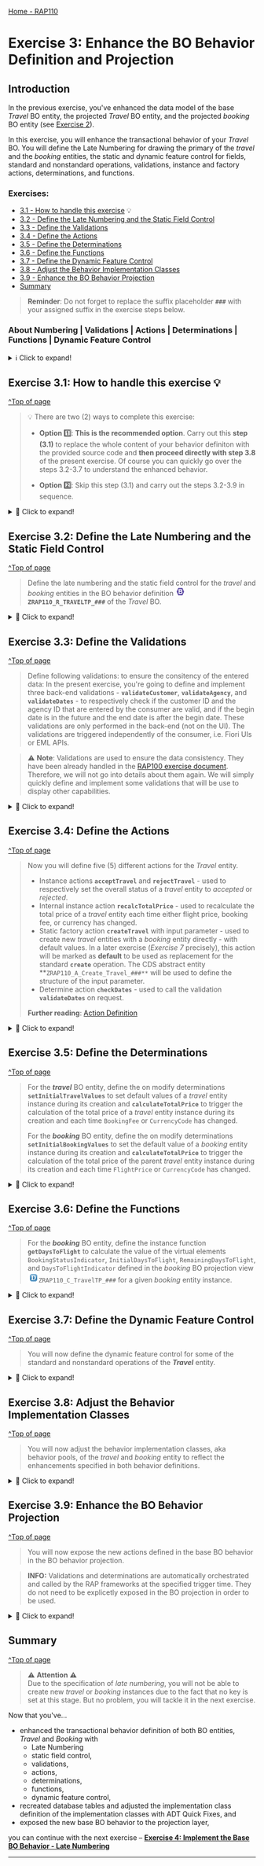 [Home - RAP110](../../README.md)

# Exercise 3: Enhance the BO Behavior Definition and Projection

## Introduction
In the previous exercise, you've enhanced the data model of the base  _Travel_ BO entity, the projected _Travel_ BO entity, and the projected _booking_ BO entity (see [Exercise 2](../ex02/README.md)).   

In this exercise, you will enhance the transactional behavior of your _Travel_ BO. You will define the Late Numbering for drawing the primary of the _travel_ and the _booking_ entities, the static and dynamic feature control for fields, standard and nonstandard operations, validations, instance and factory actions, determinations, and functions.


### Exercises:
- [3.1 - How to handle this exercise](#exercise-31-how-to-handle-this-exercise-) 💡
- [3.2 - Define the Late Numbering and the Static Field Control](#exercise-32-define-the-late-numbering-and-the-static-field-control)
- [3.3 - Define the Validations](#exercise-33-define-the-validations)
- [3.4 - Define the Actions](#exercise-34-define-the-actions)
- [3.5 - Define the Determinations](#exercise-35-define-the-determinations)
- [3.6 - Define the Functions](#exercise-36-define-the-functions)
- [3.7 - Define the Dynamic Feature Control](#exercise-37-define-the-dynamic-feature-control)
- [3.8 - Adjust the Behavior Implementation Classes](#exercise-38-adjust-the-behavior-implementation-classes)
- [3.9 - Enhance the BO Behavior Projection](#exercise-39-enhance-the-bo-behavior-projection) 
- [Summary](#summary)

> **Reminder**: Do not forget to replace the suffix placeholder **`###`** with your assigned suffix in the exercise steps below. 


### About Numbering | Validations | Actions | Determinations | Functions | Dynamic Feature Control

<details> 
  <summary>ℹ Click to expand!</summary>
  
#### Numbering  

  <details> 
  <summary>ℹ Click to expand!</summary>
    
> Numbering is about setting values for primary key fields of entity instances during runtime. Different types of numbering are supported in RAP which can be divided into two main categories: 
> - **Early numbering**: In an early numbering scenario, the primary key value is set instantly after the modify request for the `CREATE` is executed. The key values can be passed externally by the consumer or can be set internally by the framework or an implementation of the `FOR NUMBERING` method.
> - **Late numbering**: In a late numbering scenario, the key values are always assigned internally without consumer interaction after the point of no return in the interaction phase has passed, and the `SAVE` sequence is triggered. The latter will be implemented in the present exercise
> 
> **Further reading**: [Numbering](https://help.sap.com/docs/btp/sap-abap-restful-application-programming-model/numbering)

</details> 
      
#### Frontend validation & Backend validations   

<details> 
  <summary>ℹ Click to expand!</summary>
  
> Validations are used to ensure the data consistency.   
> As the name suggests, **front-end validations** are performed on the UI. They are used to improve the user experience by providing faster feedback and avoiding unnecessary roundtrips. In the RAP context, front-end validations are defined using CDS annotation or UI logic.  
> On the other hand, **back-end validations** are performed on the back-end. They are defined in the BO behavior definitions and implemented in the respective behavior pools.   
> Frontend validations can be easily bypassed - e.g. by using EML APIs in the RAP context. Therefore, **backend validations are a MUST** to ensure the data consistency. 
>
> In RAP, front-end validations are defined with the attribute **`usedForValidation`** in value helps defined with the element annotation `@Consumption.valueHelpDefinition`.
>   
> **Further reading**: [Validations](https://help.sap.com/docs/btp/sap-abap-restful-application-programming-model/validations)    

</details> 
  
#### Actions   
<details> 
  <summary>ℹ Click to expand!</summary>
  
> In the RAP context, an action is a non-standard operation that change the data of a BO instance. 
> 
> Actions are specified in behavior definitions and implemented in ABAP behavior pools. 
> By default, actions are related to instances of a BO entity. The addition **`static`** allows you to define a static actions that are not bound to any instance but relates to the complete entity. The addition **`internal`** define a private action that can only be called within the given BO.
> 
> Two main categories of actions can be implemented in RAP:  
> - **Non-factory actions**: Defines a RAP action which offers non-standard behavior. The custom logic must be implemented in the RAP handler method `FOR MODIFY`. An action per default relates to a RAP BO entity instance and changes the state of the instance.  An action is related to an instance by default. Non-factory actions can be instance-bound (default) or static.
> - **Factory actions**: Factory actions are used to create RAP BO entity instances. Factory actions can be instance-bound (default) or static. Instance-bound factory actions can copy specific values of an instance. Static factory actions can be used to create instances with prefilled default values.
> 
> **Further reading**: [Actions](https://help.sap.com/viewer/923180ddb98240829d935862025004d6/Cloud/en-US/83bad707a5a241a2ae93953d81d17a6b.html) **|** [CDS BDL - non-standard operations](https://help.sap.com/doc/abapdocu_cp_index_htm/CLOUD/en-US/index.htm?file=abenbdl_nonstandard.htm) **|** [ABAP EML - response_param](https://help.sap.com/doc/abapdocu_cp_index_htm/CLOUD/en-US/index.htm?file=abapeml_response.htm)   
> **Further reading**: [RAP BO Contract](https://help.sap.com/docs/BTP/923180ddb98240829d935862025004d6/3a402c5cf6a74bc1a1de080b2a7c6978.html) **|** [RAP BO Provider API (derived types, %cid, implicit response parameters,...)](https://help.sap.com/docs/BTP/923180ddb98240829d935862025004d6/2a3da8a5b19e4f6b953e9a11fb5cc747.html?version=Cloud) 
>
> **Further reading**: [Actions](https://help.sap.com/docs/btp/sap-abap-restful-application-programming-model/actions)     

</details>   
  
#### Determinations   

<details> 
  <summary>ℹ Click to expand!</summary>
  
> A determination is an optional part of the business object behavior that modifies instances of business objects based on trigger conditions. A determination is implicitly invoked by the RAP framework if the trigger condition of the determination is fulfilled. 
> Trigger conditions can be modify operations and modified fields. A determination can be triggered `on modify` or `on save`.
>
> **Further reading**: [Determinations](https://help.sap.com/docs/btp/sap-abap-restful-application-programming-model/determinations)  

</details>  
  
### Static and Dynamic Feature Control
  
<details> 
  <summary>ℹ Click to expand!</summary>
  
> As an application developer you may want to determine based on certain attributes of your business object entity, which fields should be read-only or mandatory or which functionality like update or actions are allowed.  As this property is related to an instance of this business object it is called Dynamic Feature Control.
> 
> ℹ **Further reading**: [Adding Static and Dynamic Feature Control](https://help.sap.com/docs/btp/sap-abap-restful-application-programming-model/adding-static-and-dynamic-feature-control)  
</details> 
  
</details> 

## Exercise 3.1: How to handle this exercise 💡 
[^Top of page](#)

> 💡 There are two (2) ways to complete this exercise:
> 
> - **Option 1️⃣**: **This is the recommended option**. Carry out this **step (3.1)** to replace the whole content of your behavior definiton with the provided source code and **then proceed directly with step 3.8** of the present exercise. Of course you can quickly go over the steps 3.2-3.7 to understand the enhanced behavior. 
> 
> - **Option 2️⃣**: Skip this step (3.1) and carry out the steps 3.2-3.9 in sequence. 

<details> 
  <summary>🔵 Click to expand!</summary>
  
 1. Open the base behavior definition ![bdef](../images/adt_bdef.png)**`ZRAP110_R_TRAVELTP_###`** of the _Travel_ BO.
  
 2. Enhance the behavior definition of the _Travel_ BO with late numbering, validations, actions, determinations and a function. The static field control and the feature control will also be enhanced.
      
    For that, replace the whole source code of your behavior definition object with the source code from the document provided below.
  
    Replace all occurences of the placeholder `###` with your assigned suffix using **Ctrl+F**. 
  
    ▶📄 **Source code document:** ![bdef](../images/adt_bdef.png)[CDS Behavior Definition ZRAP110_R_TRAVELTP_###](sources/EX03_BDEF_ZRAP110_R_TRAVELTP.txt)
  
 3. Save ![save icon](../images/adt_save.png) (**Ctrl+S**) the changes.  
  
    You're now getting errors indicating that the fields `DRAFTUUID` and `PARENTDRAFTUUID` which are required in the draft tables by _late numering_ are currently missing.
      
    this is due to the fact that any draft entity needs to have a key in order to be managed properly by the RAP frameworks in the interaction phase, until a primary key is drawn during late phase of the save sequence. To achieve this, a uuid-based key is required for the draft entities. Therefore, the _travel_ and _booking_ draft tables needs to be re-created. 
   
 4. Recreate the draft table for _travel_ entities: ![tabl](../images/adt_tabl.png)**`ZRAP110_DTRAV###`**. 
  
    Set your cursor on the table name, press **Ctrl+1**, and select the entry **`Recreate draft table zrap110_dtrav### for entity zrap110_r_traveltp_###.`** in the _**Quick Assist**_ view.
  
    The draft table is now enhanced.
  
    <img src="images/ex3x5.png" alt="Draft table" width="50%">
  
 5. Save ![save icon](../images/adt_save.png) and activate ![activate icon](../images/adt_activate.png) the changes. 
  
    Close the _travel_ database table definition and go back to the behavior definition.
  
 4. Now, recreate the draft table for _booking_ entities: ![tabl](../images/adt_tabl.png)**`ZRAP110_DBOOK###`**. 
  
    Set your cursor on the table name, press **Ctrl+1**, and select the entry **`Recreate draft table zrap110_dtrav### for entity zrap110_r_traveltp_###.`** in the _**Quick Assist**_ view.
  
    The draft table is now enhanced.
  
    <img src="images/ex3x6.png" alt="Draft table" width="50%">
  
 5. Save ![save icon](../images/adt_save.png) and activate ![activate icon](../images/adt_activate.png) the changes. 
  
    Close the _booking_ database table definition and go back to the behavior definition.
  
 6. As last step, save ![save icon](../images/adt_save.png) (**Ctrl+S**) and activate ![activate icon](../images/adt_activate.png) (**Ctrl+F3**) the changes in the behavior definition.   
     
 7. You can now go ahead directly with **[Exercise 3.8](#exercise-38-adjust-the-behavior-implementation-classes)** to adjust the behavior implementation classes, aka behavior pools, of both BO entities_travel_ and _ booking_.
          
  </details>


## Exercise 3.2: Define the Late Numbering and the Static Field Control
[^Top of page](#)

> Define the late numbering and the static field control for the  _travel_ and _booking_ entities in the BO behavior definition ![bdef icon](../images/adt_bdef.png) **`ZRAP110_R_TRAVELTP_###`** of the _Travel_ BO.


<details> 
  <summary>🔵 Click to expand!</summary>

### Exercise 3.2.1: Define the Late Numbering and the Static Field Control for the _Travel_ BO entity

<details> 
  <summary>🟣 Click to expand!</summary>
  
 1. Open the behavior definition ![bdef icon](../images/adt_bdef.png)**`ZRAP110_R_TravelTP_###`** of your _Travel_ BO.

 2. Specify the late numbering statement provided below just after the statement **`authorization master( global )`**, just before the opening curly bracket **`{`** of the root BO entity _travel_ ![bdef](../images/adt_bdef.png)**`ZRAP110_R_TRAVELTP_###`** as shown on the screenshot. 

    ```ABAP
    late numbering
    ```
  
    By doing this, ADT is now requiring an implementation class to be provided at the top level, directly after the keyword **`managed`** at the top of the editor.
 
    You can hover the error for more details.
 
    <img src="images/ex301.png" alt="BO Behavior Definition" width="50%">
 
 3. You will implement the late numbering in the behavior implementation class of the _travel_ root entity. Therefore, move the statement  **_`implementation in class zrap110_BP_TravelTP_### unique`_** to the top as shown on the screenshot. 
 
    <img src="images/ex302.png" alt="BO Behavior Definition" width="50%">
  
 4. Recreate the draft table for _travel_ entities: ![tabl](../images/adt_tabl.png)**`ZRAP110_DTRAV###`**. 
  
    Any draft entity needs to have a key in order to be managed properly by the RAP frameworks in the interaction phase, until a primary key is drawn during the save sequence. To achieve this, a uuid-based key is required for the draft entities. Therefore, the existing _travel_ draft table needs to be recreated.  
  
    Set your cursor on the table name, press **Ctrl+1**, and select the entry **`Recreate draft table zrap110_dtrav### for entity zrap110_r_traveltp_###.`** in the _**Quick Assist**_ view.
  
    The draft table is now enhanced.
  
    <img src="images/ex303.png" alt="Draft table" width="50%">
  
 5. Save ![save icon](../images/adt_save.png) (**Ctrl+S**) and activate ![activate icon](../images/adt_activate.png) (**Ctrl+F3**) the changes.
  
    Close the database table definition and go ahead with the next step in the behavior definition.
  
 6. Specify the static field control for the _Travel_ BO entity:
     
    - **`TravelID`** should be set to **read-only** as it will be set by the late numbering logic at runtime.
    - **`TotalPrice`** should be set to read-only as will be calculated based on the booking fee (**`BookingFee`**) and the flight price of the associated booking entities **`FlightPrice`**. 
    - **`BeginDate`** and **`EndDate`** should be specified as mandatory.
  
    Insert the code snippet  provided below to the behavior definition as shown on the screenshot.
    
    Replace the readonly **`TravelID`** with following:  

    ```ABAP   
      field ( readonly ) TravelID;
      field ( readonly ) TotalPrice;
      field ( mandatory ) BeginDate, EndDate;  
    ```  
  
    <img src="images/ex3x7.png" alt="Draft table" width="50%">
  
 7. Save ![save icon](../images/adt_save.png) (**Ctrl+S**) the changes and go ahead with the next step.  
  
</details>
  
### Exercise 3.2.2: Define the Late Numbering and the Static Field Control for the _Booking_ BO entity  

<details> 
  <summary>🟣 Click to expand!</summary>
  
 1. Now go to the behavior definition ![bdef](../images/adt_bdef.png)**`ZRAP110_R_TRAVELTP_###`** of the _booking_ child entity located at the bottom of the behavior definition object.
 
    Add the late numbering statement   just after the statement **`authorization master( global )`**, before the opening curly bracket **`{`**.

    ```ABAP
    late numbering
    ```
  
    <img src="images/ex305.png" alt="BO Behavior Definition" width="50%">
    
    Now, mutiple error are displayed in ADT. This is due to the fact that a key is required for the draft entity in order to be managed properly by the RAP frameworks in the interaction phase, until a primary key is created during the save sequence.
    
 2. Recreate the draft table for _booking_ entities: ![tabl](../images/adt_tabl.png)**`ZRAP110_DBOOK###`**. 
  
    Simply set the mouse cursor on the table name, press **Ctrl+1**, and select the entry **`Recreate draft table zrap110_dbook### for entity zrap110_r_bookingtp_###.`** in the _**Quick Assist**_ view.
  
    The draft table is now enhanced.
  
    <img src="images/ex306.png" alt="Draft table" width="50%">
  
 3. Save ![save icon](../images/adt_save.png) (**Ctrl+S**) and activate ![activate icon](../images/adt_activate.png) (**Ctrl+F3**) the changes.
  
    Close the database table definition and go ahead with the next step in the behavior definition. 
  
 4. Specify the static field control for the _Booking_ BO entity:
     
    - **`BookingID`** should be set to **read-only** as this a key field and will be set by the late numbering logic at runtime.   
    - **`CustomerID`**, **`CarrierID`**, **`Flightdate`**, and **`BookingStatus`** should be specified as **mandatory**.
  
    Replace the statement `field ( readonly : update ) BookingID;` with following:  

    ```ABAP         
      field ( readonly ) BookingID;
      field ( mandatory ) CustomerID, CarrierID, Flightdate, BookingStatus;  
    ```
   
    <img src="images/ex3x3.png" alt="Draft table" width="50%">
  
  5. Save ![save icon](../images/adt_save.png) the changes and go ahead with the next step. 
    
  </details>
  
</details> 
  
## Exercise 3.3: Define the Validations
[^Top of page](#)

> Define following validations: to ensure the consitency of the entered data:
> In the present exercise, you're going to define and implement three back-end validations - **`validateCustomer`**, **`validateAgency`**, and **`validateDates`** - to respectively check if the customer ID and the agency ID that are entered by the consumer are valid, and if the begin date is in the future and the end date is after the begin date. These validations are only performed in the back-end (not on the UI). The validations are triggered independently of the consumer, i.e. Fiori UIs or EML APIs.

> ⚠ **Note**: Validations are used to ensure the data consistency. They have been already handled in the [RAP100 exercise document](../../../rap100/readme.md#exercises). Therefore, we will not go into details about them again. We will simply quickly define and implement some validations that will be use to display other capabilities.

<details> 
  <summary>🔵 Click to expand!</summary>
 
### Exercise 3.3.1: Define the Validations of the _Travel_ BO entity

<details> 
  <summary>🟣 Click to expand!</summary>
  
 1. Define three (3) validations to check the values of **`CustomerID`**, **`AgencyID`**, **`BeginDate`** and **`EndDate`** of the _travel_ root entity. The validations will always be triggered `on save`, i.e. when has to be persisted.
  
    Insert the code snippet provided below in the behavior definition of the _travel_ root entity ![bdef](../images/adt_bdef.png)**`ZRAP110_R_TRAVELTP_###`** as shown on the screeshot below.  
  
    ```ABAP
     // validation(s)
      validation validateCustomer on save { create; field CustomerID; }
      validation validateAgency on save { create; field AgencyID; }
      validation validateDates on save { create; field BeginDate, EndDate; }     
    ```

    <img src="images/ex3xx1.png" alt="BO Behavior Definition" width="50%">
  
 2. Add the validations to the **`draft determine action Prepare`** to allow the draft data to be validated before its transition to active data.
  
    ```ABAP
      draft determine action Prepare
      {
        validation validateCustomer;
        validation validateAgency;
        validation validateDates;
      }  
    ```
  
    <img src="images/ex3xx2.png" alt="BO Behavior Definition" width="50%">

 3. Save ![save icon](../images/adt_save.png) (**Ctrl+S**) the changes.   

</details>  
  
### Exercise 3.3.2: Define the Validations of the _Booking_ BO entity

<details> 
  <summary>🟣 Click to expand!</summary>
  
 1. Define a validation to check the values of **`BookingStatus`**. The validation will always be triggered `on save`.
  
    Insert the code snippet provided below in the behavior definition ![bdef](../images/adt_bdef.png)**`ZRAP110_R_TRAVELTP_###`** of the _booking_ child entity.
  
    ```ABAP
      //validation(s)
      validation validateBookingStatus on save { create; field BookingStatus; }  
    ```
  
    <img src="images/ex3xx3.png" alt="BO Behavior Definition" width="50%">
  
 2. Add the new validation to the **`draft determine action Prepare`** of the _Travel_ root entity.
  
    ```ABAP
        validation Booking~validateBookingStatus;
    ```  
  
    <img src="images/ex3xx4.png" alt="BO Behavior Definition" width="50%">
  
 3. Save ![save icon](../images/adt_save.png) (**Ctrl+S**) the changes and go ahead with the next step.     
  
  </details>
  
</details>

## Exercise 3.4: Define the Actions
[^Top of page](#)

> Now you will define five (5) different actions for the _Travel_ entity. 
> - Instance actions **`acceptTravel`** and **`rejectTravel`** - used to respectively set the overall status of a _travel_ entity to _accepted_ or _rejected_.  
> - Internal instance action **`recalcTotalPrice`** - used to recalculate the total price of a _travel_ entity each time either flight price, booking fee, or currency has changed.
> - Static factory action **`createTravel`** with input parameter - used to create new _travel_ entities with a _booking_ entity directly - with default values. In a later exercise (_Exercise 7_ precisely), this action will be marked as **default** to be used as replacement for the standard **`create`** operation. The CDS abstract entity **`ZRAP110_A_Create_Travel_###**` will be used to define the structure of the input parameter.
> - Determine action **`checkDates`** - used to call the validation **`validateDates`** on request.
>
> **Further reading**: [Action Definition](https://help.sap.com/docs/btp/sap-abap-restful-application-programming-model/action-definition)

<details> 
  <summary>🔵 Click to expand!</summary>
 
### Exercise 3.4.1: Define the Actions of the _Travel_ BO entity
  
<details> 
  <summary>🟣 Click to expand!</summary>
    
 1. Define different actions in the behavior definition of the _travel_ root entity ![bdef](../images/adt_bdef.png)**`ZRAP110_R_TRAVELTP_###`**. 
  
    Insert the code snippet provided below and replace the placeholder `###` with your assigned suffix.
  
    ```ABAP
      //action(s)
      action acceptTravel result [1] $self;   
      action rejectTravel result [1] $self;   
      internal action recalcTotalPrice;  
      static factory action createTravel parameter ZRAP110_A_Create_Travel_### [1]; 
      determine action checkDates 
      {
        validation validateDates;
      }  
    ```

    <img src="images/ex3xx5.png" alt="BO Behavior Definition" width="50%">   

 2. Save ![save icon](../images/adt_save.png) (**Ctrl+S**) the changes and go ahead with the next step.     
  
    **Brief explanation**:
   
    <details> 
    <summary>ℹ Click to expand!</summary>
     
      - Actions are instance-bound by default.
      - The instance actions **`acceptTravel`** and **`rejectTravel`** return a single _travel_ entity (`result [1] $self`).
      - The action **`recalcTotalPrice`** has the option `internal` and can, therefore, only be accessed from the business logic inside the BO implementation such as from a determination or from another action. It has no `result` parameter.
      - With the option `static`, the factory action **`createTravel`** is not bound to any instance but relates to the complete entity. It has an input parameter and creates an entity instance. 
      - The CDS abstract entity **`ZRAP110_A_Create_Travel_###`** is used to define the structure of the input parameter. 
      - The action **`checkDates`** with the option `determine` can be called on request via EML or via an action the UI to execute the validation `validateDates`. 
    </details>   
   
  </details>
  
</details>

## Exercise 3.5: Define the Determinations
[^Top of page](#)

> For the **_travel_** BO entity, define the on modify determinations **`setInitialTravelValues`** to set default values of a _travel_ entity instance during its creation and **`calculateTotalPrice`** to trigger the calculation of the total price of a _travel_ entity instance during its creation and each time `BookingFee` or `CurrencyCode` has changed.
> 
> For the **_booking_** BO entity, define the on modify determinations **`setInitialBookingValues`** to set the default value of a _booking_ entity instance during its creation and **`calculateTotalPrice`** to trigger the calculation of the total price of the parent _travel_ entity instance during its creation and each time `FlightPrice` or `CurrencyCode` has changed.

<details> 
  <summary>🔵 Click to expand!</summary>

### Exercise 3.5.1: Define the Determinations of the _Travel_ BO entity

<details> 
  <summary>🟣 Click to expand!</summary>
    
 1. Define the following `on modify` determinations:
    - **`setInitialTravelValues`** - to set the default value of `BeginDate`, `EndDate`, `CurrencyCode`, and `OverallStatus` during the creation of a **_travel_** entity instance. 
    - **`calculateTotalPrice`** - to trigger the calculation of the total price of a _travel_ entity on modify at creation time and each time `BookingFee` or `CurrencyCode` has changed.
  
    For that, insert the code snippet provided below in the behavior definition of the _travel_ root entity ![bdef](../images/adt_bdef.png)**`ZRAP110_R_TRAVELTP_###`**  as shown on the screenshot.
  
    ```ABAP
      //determination(s)
      determination setInitialTravelValues on modify { create; }
      determination calculateTotalPrice on modify { create; field BookingFee, CurrencyCode; }          
    ```

    <img src="images/ex314.png" alt="BO Behavior Definition" width="50%">
  
 2. Save ![save icon](../images/adt_save.png) (**Ctrl+S**) the changes and go ahead with the next step.   

</details>
  
### Exercise 3.5.2: Define the Determinations of the _Booking_ BO entity

<details> 
  <summary>🟣 Click to expand!</summary>
  
 1. Define the following `on modify` determinations:
    - **`setInitialBookingValues`** - to set the default value of `TravelID`, `CustomerID`, and `BookingDate` during the creation of a **_travel_** entity instance on modify. 
    - **`calculateTotalPrice`** - to trigger the calculation of the total price of a _travel_ entity on modify at creation time and each time `BookingFee` or `CurrencyCode` has changed.
  
    For that, insert the code snippet provided below in the behavior definition of the _booking_ child entity ![bdef](../images/adt_bdef.png)**`ZRAP110_R_TravelTP_###`**  as shown on the screenshot.
    
    ```ABAP
      //determination(s)
      determination setInitialBookingValues on modify { create; } //copy & paste
      determination calculateTotalPrice on modify { create; field FlightPrice, CurrencyCode; }  //**  
    ```
  
    <img src="images/ex3xx6.png" alt="BO Behavior Definition" width="50%">
  
 2. Save ![save icon](../images/adt_save.png) (**Ctrl+S**) the changes and go ahead with the next step.    
     
  </details>

</details>

## Exercise 3.6: Define the Functions
[^Top of page](#)

> For the **_booking_** BO entity, define the instance function **`getDaysToFlight`** to calculate the value of the virtual elements `BookingStatusIndicator`, `InitialDaysToFlight`, `RemainingDaysToFlight`, and `DaysToFlightIndicator` defined in the _booking_ BO projection view ![ddls](../images/adt_ddls.png)`ZRAP110_C_TravelTP_###` for a given _booking_ entity instance.

<details> 
  <summary>🔵 Click to expand!</summary>

### Exercise 3.6.1: Define the Function of the _Booking_ BO entity  

<details> 
  <summary>🟣 Click to expand!</summary>    
  
 1. The CDS abstract entity **`ZRAP110_A_DAYSTOFLIGHT_###`** provided in your exercise package **`ZRAP110_###`** will be used to define the type of the return structure of the `result` parameter. 
  
    <img src="images/ex316.png" alt="BO Behavior Definition" width="50%">

    <details> 
      <summary>Source code</summary>
      
       ```ABAP
       @EndUserText.label: 'Abstract entity for Days To Flight'
       define abstract entity ZRAP110_A_DaysToFlight_###
       {
         initial_days_to_flight   : abap.int4;
         remaining_days_to_flight : abap.int4;
         booking_status_indicator : abap.int4;
         days_to_flight_indicator : abap.int4;
       }  
       ```
      
    </details>
  
  2. Define the instance function **`getDaysToFlight`** in the _booking_ child entity  ![bdef](../images/adt_bdef.png)**`ZRAP110_R_TravelTP_###`** as shown on the screenshot. Replace the placeholder `###` with your assigned suffix.
  
     ```ABAP
     //function(s)
     function getDaysToFlight result [1] ZRAP110_A_DaysToFlight_###; 
     ```
  
     <img src="images/ex3xx7.png" alt="BO Behavior Definition" width="50%">
  
 3. Save ![save icon](../images/adt_save.png) (**Ctrl+S**) the changes and go ahead with the next step.   
  
  </details>

</details>

## Exercise 3.7: Define the Dynamic Feature Control
[^Top of page](#)

> You will now define the dynamic feature control for some of the standard and nonstandard operations of the **_Travel_** entity.

<details> 
  <summary>🔵 Click to expand!</summary>

### Exercise 3.7.1: Define the Dynamic Feature Control of the _Travel_ BO entity  

<details> 
  <summary>🟣 Click to expand!</summary>  
  
 1. Define the dynamic instance feature control for ...
    - the standard operations **`update`** and **`delete`**
    - the standard operation **`create`** by association for `_Booking_`
    - the instance actions **`acceptTravel`** and **`rejectTravel`**, and the  
    - the draft action **`Edit`** 
    
    To achieve this add the statement below in the behavior definition of the _Travel_ root entity ![bdef](../images/adt_bdef.png)**`ZRAP110_R_TRAVELTP_###`** as shown on the screenshot.  
    
    ```ABAP
    ( features : instance )
    ```
   
    <img src="images/ex318.png" alt="BO Behavior Definition" width="100%">  
 
 2. Save ![save icon](../images/adt_save.png) (**Ctrl+S**) and activate ![activate icon](../images/adt_activate.png) (**Ctrl+F3**) the changes.     
  
  </details>

</details>

## Exercise 3.8: Adjust the Behavior Implementation Classes
[^Top of page](#)

> You will now adjust the behavior implementation classes, aka behavior pools, of the _travel_ and _booking_ entity to reflect the enhancements specified in both behavior definitions.

<details> 
  <summary>🔵 Click to expand!</summary>

### Exercise 3.8.1: Adjust the Behavior Implementation Class of the _Travel_ BO entity.     

<details> 
  <summary>🟣 Click to expand!</summary>    
  
> You will now adjust the behavior implementation class (aka behavior pool) of the _Travel_ entity ![ABAP class](../images/adt_class.png)**`ZRAP110_BP_TRAVELTP_###`**. 
  
 1. First, adjust the behavior pool for the _late numbering_.

    The _Late numbering_ is always implemented in the method **`adjust_number`** of the local saver class of the root BO entity. Therefore, the **local saver class** and the method must be defined in the behavior pool of the _travel_ entity.
      
    For that, go to the behavior definition of the _travel_ entity ![bdef](../images/adt_bdef.png)**`ZRAP110_R_TRAVELTP_###`**, set the cursor on **`late numbering`** and press **Ctrl+1** to start the ADT Quick Fix. 
   
    Select **`Add required method adjust_number in new local saver class`** in the _Quick Assist view to update the behavior pool accordingly.
      
    <img src="images/ex319.png" alt="BO Behavior Definition" width="50%">
  
    The local saver class **`lsc_zrap110_r_traveltp_###`** has been added to the behavior pool of the _travel_ BO entity ![ABAP class](../images/adt_class.png)**`ZRAP110_BP_TRAVELTP_###`**.         
  
 2. Now, go ahead and adjust the **local handler class** for the other enhancements defined in the behavior definition of the  _travel_ entity.
  
    For that, set the cursor on one of the new actions, determinations, or validations, e.g. **`acceptTravel`**, and press **Ctrl+1**. 
  
    Select **`Add all 10 missing methods of entity zrap110_bp_traveltp_### in local handler class lhc_travel`** in the _Quick Assist view to generate the missing methods.
      
    <img src="images/ex3xx8.png" alt="BO Behavior Definition" width="50%">
  
    The local handler class **`lhc_travel`** will be updated accordingly.
  
 3. Also define the constant **`travel_status`** in the private section of the local handler class definition **`lhc_travel`**. It comprises the allowed values of the element **`TravelStatus`**. 
  
    > ⚠ Make sure to define the constant in the local handler class **`lhc_travel`** - not in the local saver class.
    
    It comprises the allowed values of the fields **`BookingStatus`** 
    
    Use the code snippet provided below 
  
    ```ABAP
      CONSTANTS:
      "travel status
      BEGIN OF travel_status,  
        open          TYPE c LENGTH 1 VALUE 'O', "Open
        accepted      TYPE c LENGTH 1 VALUE 'A', "Accepted
        rejected      TYPE c LENGTH 1 VALUE 'X', "Rejected
      END OF travel_status.
    ```   
    <img src="images/ex321.png" alt="behavior pool" width="50%">
  
 4. Save ![save icon](../images/adt_save.png) (**Ctrl+S**) and activate ![activate icon](../images/adt_activate.png) (**Ctrl+F3**) the changes      

</details>
  
### Exercise 3.8.2: Adjust the Behavior Implementation Class of the _Booking_ BO entity  

<details> 
  <summary>🟣 Click to expand!</summary>
  
> You will now adjust the behavior implementation class (aka behavior pool) of the _booking_ entity ![ABAP class](../images/adt_class.png)**`ZRAP110_BP_BookingTP_###`** 
  
 1. Now go to the behavior definition ![bdef](../images/adt_bdef.png)**`ZRAP110_R_TravelTP_###`**, set the cursor on one of the new determinations, validations or the function, e.g. **`validateBookingStatus`**, and press **Ctrl+1**. 
  
    Select **`Add all 4 missing methods of entity zrap110_bp_bookingtp_### in local handler class lhc_booking`** in the _Quick Assist view to generate the missing methods.
      
    <img src="images/ex3xx9.png" alt="BO Behavior Definition" width="50%">
  
    The local handler class **`lhc_booking`** will be updated accordingly.      
  
 2. Also define the constant **`booking_status`** in the private section of the local handler class definition **`lhc_travel`**.
   It comprises the allowed values of the element **`BookingStatus`**. 
    
    Use the code snippet provided below 
  
    ```ABAP
      CONSTANTS:
      "booking status
      BEGIN OF booking_status,
        new      TYPE c LENGTH 1 VALUE 'N', "New
        booked   TYPE c LENGTH 1 VALUE 'B', "Booked
        canceled TYPE c LENGTH 1 VALUE 'X', "Canceled
      END OF booking_status.
    ```   
  
    <img src="images/ex323.png" alt="behavior pool" width="50%">
  
 3. Save ![save icon](../images/adt_save.png) (**Ctrl+S**) and activate ![activate icon](../images/adt_activate.png) (**Ctrl+F3**) the changes.    
  
</details>  
  
</details>

## Exercise 3.9: Enhance the BO Behavior Projection
[^Top of page](#)

> You will now expose the new actions defined in the base BO behavior in the BO behavior projection.

> **INFO:** Validations and determinations are automatically orchestrated and called by the RAP frameworks at the specified trigger time. They do not need to be explicetly exposed in the BO projection in order to be used. 

 <details> 
  <summary>🔵 Click to expand!</summary>
  
 1. Open the behavior projection ![bdef](../images/adt_bdef.png)**`ZRAP110_C_TRAVELTP_###`** and add the new actions **`acceptTravel`**, **`rejectTravel`**, **`createTravel`**, and **`checkDates`** using the keyword **`expose`**.
  
    Use the code snippet provided below for te purpose as shown on the screenshot.
  
    ```ABAP
      use action acceptTravel;
      use action rejectTravel;
      use action createTravel;

      use action checkDates;
    ```
   
    <img src="images/ex324.png" alt="BO Behavior Definition" width="50%">   
  
 2. Save ![save icon](../images/adt_save.png) (**Ctrl+S**) and activate ![activate icon](../images/adt_activate.png) (**Ctrl+F3**) the changes.  Close the behavior projection.   
  
 </details>  

## Summary 
[^Top of page](#)

> ⚠ **Attention** ⚠   
> Due to the specification of _late numbering_, you will not be able to create new _travel_ or _booking_ instances due to the fact that no key is set at this stage. But no problem, you will tackle it in the next exercise.

Now that you've... 
- enhanced the transactional behavior definition of both BO entities, _Travel_ and _Booking_ with 
  - Late Numbering
  - static field control, 
  - validations, 
  - actions, 
  - determinations, 
  - functions, 
  - dynamic feature control,
- recreated database tables and adjusted the implementation class definition of the implementation classes with ADT Quick Fixes, and
- exposed the new base BO behavior to the projection layer,

you can continue with the next exercise – **[Exercise 4: Implement the Base BO Behavior - Late Numbering](../ex04/README.md)**

---

